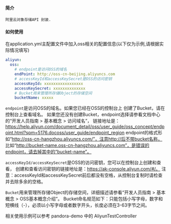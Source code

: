 #### 简介
    阿里云对象存储API 封装.
#### 如何使用

在application.yml主配置文件中加入oss相关的配置信息(以下仅为示例,请根据实际情况填写)
```yml
aliyun:
  oss:
    # endpoint是访问OSS的域名
    endPoint: http://oss-cn-beijing.aliyuncs.com
    # accessKeyId和accessKeySecret是OSS的访问密钥
    accessKeyId: xxxxxxxxxxxxxxxxx
    accessKeySecret: xxxxxxxxxxxxxx
    # Bucket用来管理所存储Object的存储空间
    bucketName: xxxxx
```

`endpoint`是访问OSS的域名。如果您已经在OSS的控制台上 创建了Bucket，请在控制台上查看域名。
如果您还没有创建Bucket，endpoint选择请参看文档中心的“开发人员指南 > 基本概念 > 访问域名”，
链接地址是：https://help.aliyun.com/document_detail/oss/user_guide/oss_concept/endpoint.html?spm=5176.docoss/user_guide/endpoint_region
endpoint的格式形如“http://oss-cn-hangzhou.aliyuncs.com/”，注意http://后不带bucket名称，
比如“http://bucket-name.oss-cn-hangzhou.aliyuncs.com”，是错误的endpoint，请去掉其中的“bucket-name”。


`accessKeyId/accessKeySecret`是OSS的访问密钥，您可以在控制台上创建和查看，
创建和查看访问密钥的链接地址是：https://ak-console.aliyun.com/#/。
注意：accessKeyId和accessKeySecret前后都没有空格，从控制台复制时请检查并去除多余的空格。


`Bucket`用来管理所存储Object的存储空间，详细描述请参看“开发人员指南 > 基本概念 > OSS基本概念介绍”。
Bucket命名规范如下：只能包括小写字母，数字和短横线（-），必须以小写字母或者数字开头，长度必须在3-63字节之间。

相关使用示例可以参考 pandora-demo 中的 AliyunTestController
